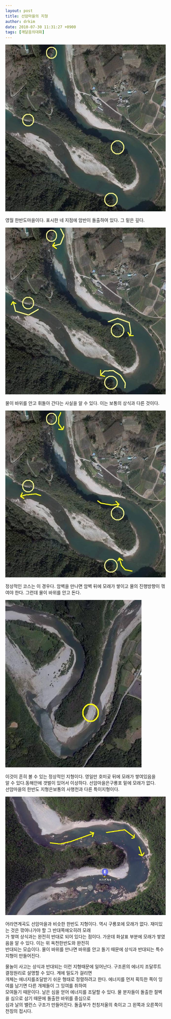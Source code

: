 ```yaml
---
layout: post
title: 선암마을의 지형
author: drkim
date: 2010-07-30 11:31:27 +0900
tags: [깨달음의대화]
---
```

![](/files/attach/images/198/905/106/zzz5.JPG)  
  
  
영월 한반도마을이다. 표시한 네 지점에 암반이 돌출하여 있다. 그 밑은 깊다.  
  
  
![](/files/attach/images/198/905/106/zzzk.JPG)   
  
  
물이 바위를 안고 휘돌아 간다는 사실을 알 수 있다. 이는 보통의 상식과 다른 것이다.  
  
  
![](/files/attach/images/198/905/106/zzzttt.JPG)  
  
  
정상적인 코스는 이 경우다. 암벽을 만나면 암벽 뒤에 모래가 쌓이고 물의 진행방향이 꺾여야 한다. 그런데 물이 바위를 안고 돈다.  
  
![](/files/attach/images/198/905/106/zzzv.JPG)  
  
  
이것이 흔히 볼 수 있는 정상적인 지형이다. 영일만 호미곶 뒤에 모래가 쌓여있음을   
알 수 있다.동해안에 갯벌이 있어서 이상하다. 선암마을은구룡포 밑에 모래가 없다.   
선암마을의 한반도 지형은보통의 사행천과 다른 특이지형이다.  
  
![](/files/attach/images/198/905/106/zzzc.JPG)  
  
어라연계곡도 선암마을과 비슷한 한반도 지형이다. 역시 구룡포에 모래가 없다. 재미있는 것은 깎여나가야 할 그 반대쪽에오히려 모래  
가 쌓여 상식과는 완전히 반대로 되어 있다는 점이다. 가운데 화살표 부분에 모래가 쌓였음을 알 수 있다. 이는 위 옥천한반도와 완전히  
반대되는 모습이다. 물이 바위를 만나면 바위를 안고 돌기 때문에 상식과 반대되는 특수지형이 만들어진다.  
  
물놀이 사고는 상식과 반대되는 이런 지형때문에 일어난다. 구조론의 에너지 조달루트 결정원리로 설명할 수 있다. 계에 밀도가 걸리면  
개체는 에너지를조달받기 쉬운 형태로 정렬하려고 한다. 에너지를 먼저 획득한 쪽이 잉여를 남기면 다른 개체들이 그 잉여를 취하여   
모여들기 때문이다. 날은 심을 얻어 에너지를 조달할 수 있다. 물 분자들이 돌출한 절벽을 심으로 삼기 때문에 돌출한 바위를 중심으로   
심과 날의 밸런스 구조가 만들어진다. 돌출부가 천칭저울의 축이고 그 왼쪽과 오른쪽이 천칭의 접시다.